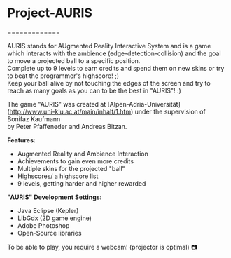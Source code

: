 <h1>Project-AURIS</h1>
=============

AURIS stands for AUgmented Reality Interactive System 
and is a game which interacts with the ambience (edge-detection-collision) and 
the goal to move a projected ball to a specific position. <br>
Complete up to 9 levels to earn credits and spend them on new skins or try to beat
the programmer's highscore! ;) <br>
Keep your ball alive by not touching the edges of the screen and try to reach as many goals as you can to be the best in "AURIS"! :) <br>

The game "AURIS" was created at [Alpen-Adria-Universität] (http://www.uni-klu.ac.at/main/inhalt/1.htm) under the supervision of Bonifaz Kaufmann <br>
by Peter Pfaffeneder and Andreas Bitzan. <br>

**Features:**<br>
- Augmented Reality and Ambience Interaction <br>
- Achievements to gain even more credits <br>
- Multiple skins for the projected "ball" <br>
- Highscores/ a highscore list <br>
- 9 levels, getting harder and higher rewarded <br>

**"AURIS" Development Settings:**<br>
* Java Eclipse (Kepler) <br>
* LibGdx (2D game engine) <br>
* Adobe Photoshop <br>
* Open-Source libraries <br>

To be able to play, you require a webcam! (projector is optimal)
:camera:
